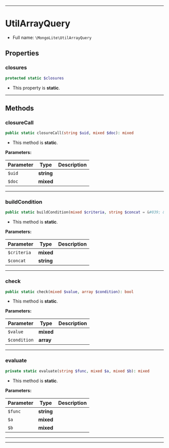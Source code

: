 ***

# UtilArrayQuery





* Full name: `\MongoLite\UtilArrayQuery`



## Properties


### closures



```php
protected static $closures
```



* This property is **static**.


***

## Methods


### closureCall



```php
public static closureCall(string $uid, mixed $doc): mixed
```



* This method is **static**.




**Parameters:**

| Parameter | Type | Description |
|-----------|------|-------------|
| `$uid` | **string** |  |
| `$doc` | **mixed** |  |




***

### buildCondition



```php
public static buildCondition(mixed $criteria, string $concat = &#039; &amp;&amp; &#039;): string
```



* This method is **static**.




**Parameters:**

| Parameter | Type | Description |
|-----------|------|-------------|
| `$criteria` | **mixed** |  |
| `$concat` | **string** |  |




***

### check



```php
public static check(mixed $value, array $condition): bool
```



* This method is **static**.




**Parameters:**

| Parameter | Type | Description |
|-----------|------|-------------|
| `$value` | **mixed** |  |
| `$condition` | **array** |  |




***

### evaluate



```php
private static evaluate(string $func, mixed $a, mixed $b): mixed
```



* This method is **static**.




**Parameters:**

| Parameter | Type | Description |
|-----------|------|-------------|
| `$func` | **string** |  |
| `$a` | **mixed** |  |
| `$b` | **mixed** |  |




***


***

